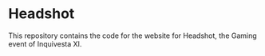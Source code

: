 # Headshot

This repository contains the code for the website for Headshot, the Gaming event of Inquivesta XI.